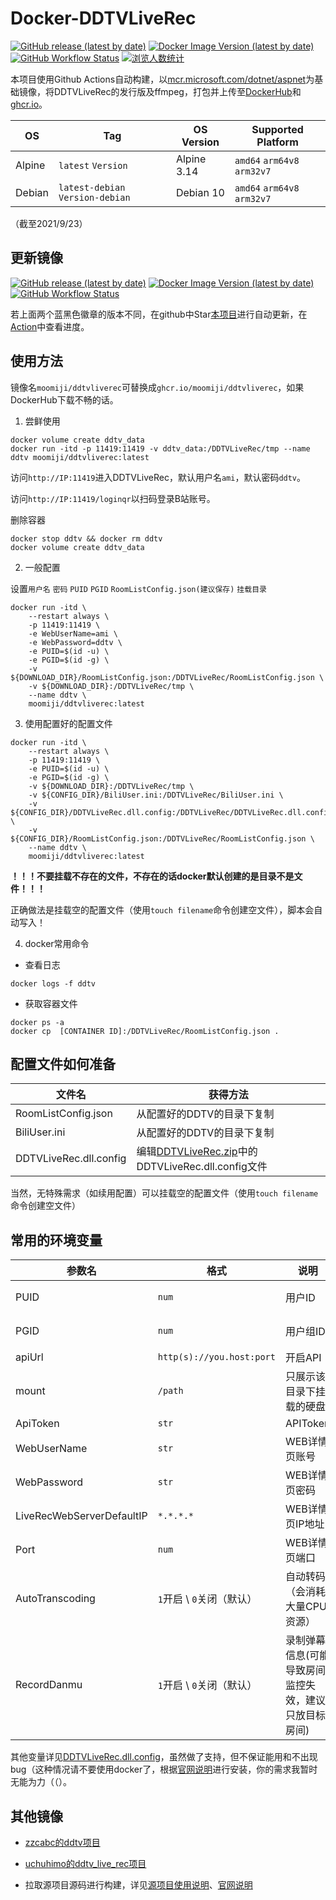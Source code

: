 # Docker-DDTVLiveRec

[![GitHub release (latest by date)](https://img.shields.io/github/v/release/CHKZL/DDTV2?label=DDTVLiveRec&style=flat-square)](https://github.com/CHKZL/DDTV2/releases/latest)
[![Docker Image Version (latest by date)](https://img.shields.io/docker/v/moomiji/ddtvliverec?label=DockerHub&sort=semver&style=flat-square)](https://hub.docker.com/r/moomiji/ddtvliverec/tags?page=1&ordering=last_updated)
[![GitHub Workflow Status](https://img.shields.io/github/workflow/status/moomiji/Docker-DDTVLiveRec/DDTVLiveRec_docker?label=Docker%20Build&style=flat-square)](https://github.com/moomiji/Docker-DDTVLiveRec/actions/workflows/DDTVLiveRec_docker.yml)
[![浏览人数统计](https://s04.flagcounter.com/mini/xztG/bg_FFFFFF/txt_000000/border_FFFFFF/flags_0/)](http://s04.flagcounter.com/more/xztG)

本项目使用Github Actions自动构建，以[mcr.microsoft.com/dotnet/aspnet](https://hub.docker.com/_/microsoft-dotnet-aspnet)为基础镜像，将DDTVLiveRec的发行版及ffmpeg，打包并上传至[DockerHub](https://hub.docker.com/r/moomiji/ddtvliverec)和[ghcr.io](https://github.com/users/moomiji/packages/container/package/ddtvliverec)。

| OS | Tag | OS Version  | Supported Platform |
| ---- | ---- | ---- | ---- |
| Alpine | `latest` `Version` | Alpine 3.14 | `amd64` `arm64v8` `arm32v7` |
| Debian | `latest-debian` `Version-debian` | Debian 10 | `amd64` `arm64v8` `arm32v7` |

（截至2021/9/23）

## 更新镜像

[![GitHub release (latest by date)](https://img.shields.io/github/v/release/CHKZL/DDTV2?label=DDTVLiveRec&style=flat-square)](https://github.com/CHKZL/DDTV2/releases/latest)
[![Docker Image Version (latest by date)](https://img.shields.io/docker/v/moomiji/ddtvliverec?label=DockerHub&sort=semver&style=flat-square)](https://hub.docker.com/r/moomiji/ddtvliverec/tags?page=1&ordering=last_updated)
[![GitHub Workflow Status](https://img.shields.io/github/workflow/status/moomiji/Docker-DDTVLiveRec/DDTVLiveRec_docker?label=Docker%20Build&style=flat-square)](https://github.com/moomiji/Docker-DDTVLiveRec/actions/workflows/DDTVLiveRec_docker.yml)

若上面两个蓝黑色徽章的版本不同，在github中Star[本项目](https://github.com/moomiji/Docker-DDTVLiveRec)进行自动更新，在[Action](https://github.com/moomiji/Docker-DDTVLiveRec/actions/workflows/DDTVLiveRec_docker.yml)中查看进度。

## 使用方法

镜像名`moomiji/ddtvliverec`可替换成`ghcr.io/moomiji/ddtvliverec`，如果DockerHub下载不畅的话。

1. 尝鲜使用

```shell
docker volume create ddtv_data
docker run -itd -p 11419:11419 -v ddtv_data:/DDTVLiveRec/tmp --name ddtv moomiji/ddtvliverec:latest
```
访问`http://IP:11419`进入DDTVLiveRec，默认用户名`ami`，默认密码`ddtv`。

访问`http://IP:11419/loginqr`以扫码登录B站账号。

删除容器

```shell
docker stop ddtv && docker rm ddtv
docker volume create ddtv_data
```

2. 一般配置

设置`用户名` `密码` `PUID` `PGID` `RoomListConfig.json(建议保存)` `挂载目录`

```shell
docker run -itd \
    --restart always \
    -p 11419:11419 \
    -e WebUserName=ami \
    -e WebPassword=ddtv \
    -e PUID=$(id -u) \
    -e PGID=$(id -g) \
    -v ${DOWNLOAD_DIR}/RoomListConfig.json:/DDTVLiveRec/RoomListConfig.json \
    -v ${DOWNLOAD_DIR}:/DDTVLiveRec/tmp \
    --name ddtv \
    moomiji/ddtvliverec:latest
```

3. 使用配置好的配置文件

```shell
docker run -itd \
    --restart always \
    -p 11419:11419 \
    -e PUID=$(id -u) \
    -e PGID=$(id -g) \
    -v ${DOWNLOAD_DIR}:/DDTVLiveRec/tmp \
    -v ${CONFIG_DIR}/BiliUser.ini:/DDTVLiveRec/BiliUser.ini \
    -v ${CONFIG_DIR}/DDTVLiveRec.dll.config:/DDTVLiveRec/DDTVLiveRec.dll.config \
    -v ${CONFIG_DIR}/RoomListConfig.json:/DDTVLiveRec/RoomListConfig.json \
    --name ddtv \
    moomiji/ddtvliverec:latest
```

**！！！不要挂载不存在的文件，不存在的话docker默认创建的是目录不是文件！！！**

正确做法是挂载空的配置文件（使用`touch filename`命令创建空文件），脚本会自动写入！

4. docker常用命令

- 查看日志

```shell
docker logs -f ddtv
```

- 获取容器文件

```shell
docker ps -a
docker cp  [CONTAINER ID]:/DDTVLiveRec/RoomListConfig.json .
```

## 配置文件如何准备

| 文件名 | 获得方法 |
| ----  | ----  |
| RoomListConfig.json  | 从配置好的DDTV的目录下复制 |
| BiliUser.ini  | 从配置好的DDTV的目录下复制  |
| DDTVLiveRec.dll.config  | 编辑[DDTVLiveRec.zip](https://github.com/CHKZL/DDTV2/releases/latest)中的DDTVLiveRec.dll.config文件 |

当然，无特殊需求（如续用配置）可以挂载空的配置文件（使用`touch filename`命令创建空文件）

## 常用的环境变量

| 参数名 | 格式 | 说明 | 位于 |
| ---- | ---- | ---- | ---- |
| PUID | `num` | 用户ID | 用于运行程序，解决下载文件权限问题 |
| PGID | `num` | 用户组ID | 用于运行程序，解决下载文件权限问题 |
| apiUrl | `http(s)://you.host:port` | 开启API | static/config.js |
| mount | `/path` | 只展示该目录下挂载的硬盘 | static/config.js |
| ApiToken | `str` | APIToken | DDTVLiveRec.dll.config |
| WebUserName | `str` | WEB详情页账号 | DDTVLiveRec.dll.config |
| WebPassword | `str` | WEB详情页密码 | DDTVLiveRec.dll.config |
| LiveRecWebServerDefaultIP | `*.*.*.*` | WEB详情页IP地址 | DDTVLiveRec.dll.config |
| Port | `num` | WEB详情页端口 | DDTVLiveRec.dll.config |
| AutoTranscoding | `1`开启 \ `0`关闭（默认） | 自动转码（会消耗大量CPU资源） | DDTVLiveRec.dll.config |
| RecordDanmu | `1`开启 \ `0`关闭（默认） | 录制弹幕信息(可能导致房间监控失效，建议只放目标房间) | DDTVLiveRec.dll.config |

其他变量详见[DDTVLiveRec.dll.config](https://github.com/CHKZL/DDTV2/blob/master/DDTVLiveRec/App.config)，虽然做了支持，但不保证能用和不出现bug（这种情况请不要使用docker了，根据[官网说明](https://ddtv.pro/install/DDTVLiveRecForLinux.html)进行安装，你的需求我暂时无能为力（（）。

## 其他镜像

- [zzcabc的ddtv项目](https://hub.docker.com/r/zzcabc/ddtv)

- [uchuhimo的ddtv_live_rec项目](https://hub.docker.com/r/uchuhimo/ddtv_live_rec)

- 拉取源项目源码进行构建，详见[源项目使用说明](https://github.com/CHKZL/DDTV2/tree/master/DDTVLiveRec#%E5%A6%82%E6%9E%9C%E4%BD%BF%E7%94%A8docker%E6%9E%84%E5%BB%BA)、[官网说明](https://ddtv.pro/install/Docker.html)
